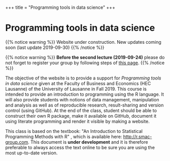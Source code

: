 +++
title = "Programming tools in data science"
+++

# Programming tools in data science

{{% notice warning %}}
Website under construction.
New updates coming soon (last update 2019-09-30)
{{% /notice %}}

{{% notice warning %}}
**Before the second lecture (2019-09-24)** please do not forget to register your group by following steps of [this page](https://ptds.netlify.com/project/groups/).
{{% /notice %}}

The objective of the website is to provide a support for *Programming tools in data science* given at the Faculty of Business and Economics (HEC Lausanne) of the University of Lausanne in Fall 2019. This course is intended to provide an introduction to programming using the R language. It will also provide students with notions of data management, manipulation and analysis as well as of reproducible research, result-sharing and version control (using GitHub). At the end of the class, student should be able to construct their own R package, make it available on GitHub, document it using literate programming and render it visible by making a website.

This class is based on the textbook: "An Introduction to Statistical Programming Methods with R" , which is available here: <http://r.smac-group.com>. This document is **under development** and it is therefore preferable to always access the text online to be sure you are using the most up-to-date version.

<!--{{% notice info %}}
**Before the first lecture (2019-09-17)** we strongly advise the students to read and follow instructions of [this page]({{<ref "before.md">}}).
{{% /notice %}}
-->

<!--This class uses the `ptds2018` R package (and its dependencies). To install this package you can run the following commands in R. **Make sure to continuously update package every week, for we are adding new functions and instructions every day.**

```{toml}
# Install dependencies
install.packages("devtools")

# Install/Update the package from GitHub
devtools::install_github("SMAC-Group/ptds2018")
```
-->

